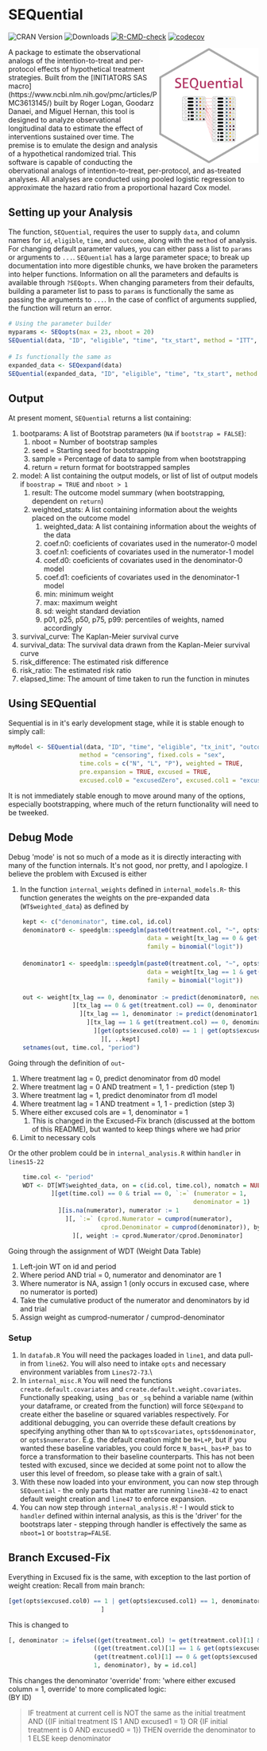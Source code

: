 # SEQuential
<!-- badges: start -->
![CRAN Version](https://www.r-pkg.org/badges/version/SEQuential)
![Downloads](https://cranlogs.r-pkg.org/badges/grand-total/SEQuential)
[![R-CMD-check](https://github.com/CausalInference/SEQuential-private/actions/workflows/R-CMD-check.yaml/badge.svg)](https://github.com/CausalInference/SEQuential-private/actions/workflows/R-CMD-check.yaml)
[![codecov](https://codecov.io/gh/CausalInference/SEQuential-private/graph/badge.svg?token=MHEN30AF08)](https://codecov.io/gh/CausalInference/SEQuential-private)
<!-- badges: end -->



<img align="right" src="SEQuential.png" style="float" width="200">
A package to estimate the observational analogs of the intention-to-treat and per-protocol effects of hypothetical treatment strategies. Built from the [INITIATORS SAS macro](https://www.ncbi.nlm.nih.gov/pmc/articles/PMC3613145/) built by Roger Logan, Goodarz Danaei, and Miguel Hernan, this tool is designed to analyze observational longitudinal data to estimate the effect of interventions sustained over time. The premise is to emulate the design and analysis of a hypothetical randomized trial. This software is capable of conducting the obervational analogs of intention-to-treat, per-protocol, and as-treated analyses. All analyses are conducted using pooled logistic regression to approximate the hazard ratio from a proportional hazard Cox model.

## Setting up your Analysis

The function, `SEQuential`, requires the user to supply `data`, and column names for `id`, `eligible`, `time`, and `outcome`, along with the `method` of analysis. For changing default parameter values, you can either pass a list to `params` or arguments to `...`. `SEQuential` has a large parameter space; to break up documentation into more digestible chunks, we have broken the parameters into helper functions. Information on all the parameters and defaults is available through `?SEQopts`. When changing parameters from their defaults, building a parameter list to pass to `params` is functionally the same as passing the arguments to `...`. In the case of conflict of arguments supplied, the function will return an error.

```r         
# Using the parameter builder
myparams <- SEQopts(max = 23, nboot = 20)
SEQuential(data, "ID", "eligible", "time", "tx_start", method = "ITT", params = myparams)

# Is functionally the same as
expanded_data <- SEQexpand(data)
SEQuential(expanded_data, "ID", "eligible", "time", "tx_start", method = "ITT", max = 23, nboot = 20)
```

## Output
At present moment, `SEQuential` returns a list containing:
1. bootparams: A list of Bootstrap parameters (`NA` if `bootstrap = FALSE`):
    1. nboot = Number of bootstrap samples
    2. seed = Starting seed for bootstrapping
    3. sample = Percentage of data to sample from when bootstrapping
    4. return = return format for bootstrapped samples
2. model: A list containing the output models, or list of list of output models if `boostrap = TRUE` and `nboot > 1`
    1. result: The outcome model summary (when bootstrapping, dependent on `return`)
    2. weighted_stats: A list containing information about the weights placed on the outcome model
        1. weighted_data: A list containing information about the weights of the data
        2. coef.n0: coeficients of covariates used in the numerator-0 model
        3. coef.n1: coeficients of covariates used in the numerator-1 model
        4. coef.d0: coeficients of covariates used in the denominator-0 model
        5. coef.d1: coeficients of covariates used in the denominator-1 model
        6. min: minimum weight
        7. max: maximum weight
        8. sd: weight standard deviation
        9. p01, p25, p50, p75, p99: percentiles of weights, named accordingly
3. survival_curve: The Kaplan-Meier survival curve
4. survival_data: The survival data drawn from the Kaplan-Meier survival curve
5. risk_difference: The estimated risk difference
6. risk_ratio: The estimated risk ratio
7. elapsed_time: The amount of time taken to run the function in minutes

## Using SEQuential
Sequential is in it's early development stage, while it is stable enough to simply call:
```r
myModel <- SEQuential(data, "ID", "time", "eligible", "tx_init", "outcome",
                    method = "censoring", fixed.cols = "sex", 
                    time.cols = c("N", "L", "P"), weighted = TRUE, 
                    pre.expansion = TRUE, excused = TRUE, 
                    excused.col0 = "excusedZero", excused.col1 = "excusedOne")
```
It is not immediately stable enough to move around many of the options, especially bootstrapping, where much of the return functionality will need to be tweeked.

## Debug Mode
Debug 'mode' is not so much of a mode as it is directly interacting with many of the function internals. It's not good, nor pretty, and I apologize. I believe the problem with Excused is either 
1. In the function `internal_weights` defined in `internal_models.R`- this function generates the weights on the pre-expanded data (`WT$weighted_data`) as defined by
```r
    kept <- c("denominator", time.col, id.col)
    denominator0 <- speedglm::speedglm(paste0(treatment.col, "~", opts$denominator),
                                       data = weight[tx_lag == 0 & get(opts$excused.col0) ==0, ],
                                       family = binomial("logit"))

    denominator1 <- speedglm::speedglm(paste0(treatment.col, "~", opts$denominator),
                                       data = weight[tx_lag == 1 & get(opts$excused.col1) == 0, ],
                                       family = binomial("logit"))

    out <- weight[tx_lag == 0, denominator := predict(denominator0, newdata = .SD, type = "response")
                  ][tx_lag == 0 & get(treatment.col) == 0, denominator := 1 - denominator
                    ][tx_lag == 1, denominator := predict(denominator1, newdata = .SD, type = "response")
                      ][tx_lag == 1 & get(treatment.col) == 0, denominator := 1 - denominator
                        ][get(opts$excused.col0) == 1 | get(opts$excused.col1) == 1, denominator := 1
                          ][, ..kept]
    setnames(out, time.col, "period")
```

Going through the definition of `out`-
1. Where treatment lag = 0, predict denominator from d0 model
2. Where treatment lag = 0 AND treatment = 1, 1 - prediction (step 1)
3. Where treatment lag = 1, predict denominator from d1 model
4. Where treatment lag = 1 AND treatment = 1, 1 - prediction (step 3)
5. Where either excused cols are = 1, denominator = 1
    1. This is changed in the Excused-Fix branch (discussed at the bottom of this README), but wanted to keep things where we had prior
6. Limit to necessary cols

Or the other problem could be in `internal_analysis.R` within `handler` in `lines15-22`
```r
    time.col <- "period"
    WDT <- DT[WT$weighted_data, on = c(id.col, time.col), nomatch = NULL
            ][get(time.col) == 0 & trial == 0, `:=` (numerator = 1,
                                                    denominator = 1)
              ][is.na(numerator), numerator := 1
                ][, `:=` (cprod.Numerator = cumprod(numerator),
                          cprod.Denominator = cumprod(denominator)), by = c(id.col, "trial")
                  ][, weight := cprod.Numerator/cprod.Denominator]
```
Going through the assignment of WDT (Weight Data Table)
1. Left-join WT on id and period
2. Where period AND trial = 0, numerator and denominator are 1
3. Where numerator is NA, assign 1 (only occurs in excused case, where no numerator is ported)
4. Take the cumulative product of the numerator and denominators by id and trial
5. Assign weight as cumprod-numerator / cumprod-denominator

### Setup
1. In `datafab.R` You will need the packages loaded in `line1`, and data pull-in from `line62`. You will also need to intake `opts` and necessary environment variables from `Lines72-73`.\
2. In `internal_misc.R` You will need the functions `create.default.covariates` and `create.default.weight.covariates`. Functionally speaking, using `_bas` or `_sq` behind a variable name (within your dataframe, or created from the function) will force `SEQexpand` to create either the baseline or squared variables respectively. For additional debugging, you can override these default creations by specifying anything other than `NA` to `opts$covariates`, `opts$denominator`, or `opts$numerator`. E.g. the default creation might be `N+L+P`, but if you wanted these baseline variables, you could force `N_bas+L_bas+P_bas` to force a transformation to their baseline counterparts. This has not been tested with excused, since we decided at some point not to allow the user this level of freedom, so please take with a grain of salt.\
3. With these now loaded into your environment, you can now step through `SEQuential` - the only parts that matter are running `line38-42` to enact default weight creation and `line47` to enforce expansion.
4. You can now step through `internal_analysis.R`! - I would stick to `handler` defined within internal analysis, as this is the 'driver' for the bootstraps later - stepping through handler is effectively the same as `nboot=1` or `bootstrap=FALSE`.

## Branch Excused-Fix
Everything in Excused fix is the same, with exception to the last portion of weight creation:
Recall from main branch:
```r
[get(opts$excused.col0) == 1 | get(opts$excused.col1) == 1, denominator := 1
                          ]
```

This is changed to 
```r
[, denominator := ifelse((get(treatment.col) != get(treatment.col)[1] &
                        ((get(treatment.col)[1] == 1 & get(opts$excused.col1) == 1) |
                        (get(treatment.col)[1] == 0 & get(opts$excused.col0) == 1))),
                        1, denominator), by = id.col]
```
This changes the denominator 'override' from: 'where either excused column = 1, override' to more complicated logic:\
(BY ID)
> IF treatment at current cell is NOT the same as the initial treatment AND
> ({IF initial treatment IS 1 AND excused1 = 1} OR {IF initial treatment is 0 AND excused0 = 1})
> THEN override the denominator to 1
> ELSE keep denominator
